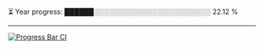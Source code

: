 
⏳ Year progress: ██████░░░░░░░░░░░░░░░░░░░░░░░░ 22.12 %

---

[![Progress Bar CI](https://github.com/thatoranzhevyy/thatoranzhevyy/actions/workflows/node.js.yml/badge.svg)](https://github.com/thatoranzhevyy/thatoranzhevyy/actions/workflows/node.js.yml)

